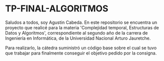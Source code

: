 # TP-FINAL-ALGORITMOS
Saludos a todos, soy Agustin Cabeda. En este repositorio se encuentra un proyecto que realicé para la materia 'Complejidad temporal, Estructuras de Datos y Algoritmos', correspondiente al segundo año de la carrera de Ingeniería en Informática, de la Universidad Nacional Arturo Jauretche.

Para realizarlo, la cátedra suministró un código base sobre el cual se tuvo que trabajar para finalmente conseguir el objetivo pedido por la consigna.
